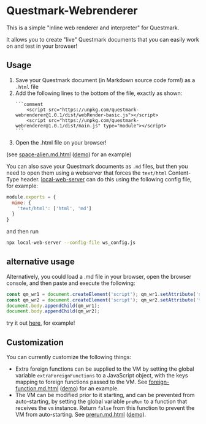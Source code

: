 # Questmark-Webrenderer

This is a simple "inline web renderer and interpreter" for Questmark.

It allows you to create "live" Questmark documents that you can easily work on and test in your browser!

## Usage

1. Save your Questmark document (in Markdown source code form!) as a `.html` file
2. Add the following lines to the bottom of the file, exactly as shown:
    ~~~
    ```comment
        <script src="https://unpkg.com/questmark-webrenderer@1.0.1/dist/webRender-basic.js"></script>
        <script src="https://unpkg.com/questmark-webrenderer@1.0.1/dist/main.js" type="module"></script>
    ```
    ~~~
3. Open the .html file on your browser!

(see [space-alien.md.html](https://github.com/jorisvddonk/questmark-webrenderer/blob/master/examples/space-alien.md.html) ([demo](https://raw.githack.com/jorisvddonk/questmark-webrenderer/main/examples/space-alien.md.html)) for an example)

You can also save your Questmark documents as `.md` files, but then you need to open them using a webserver that forces the `text/html` Content-Type header. [local-web-server](https://github.com/lwsjs/local-web-server) can do this using the following config file, for example:

```js
module.exports = {
  mime: {
    'text/html': ['html', 'md']
  }
}
```

and then run

```bash
npx local-web-server --config-file ws_config.js
```

## alternative usage

Alternatively, you could load a .md file in your browser, open the browser console, and then paste and execute the following:

```javascript
const qm_wr1 = document.createElement('script'); qm_wr1.setAttribute('src', 'https://unpkg.com/questmark-webrenderer@1.0.1/dist/webRender-basic.js');
const qm_wr2 = document.createElement('script'); qm_wr2.setAttribute('type', 'module'); qm_wr2.setAttribute('src', 'https://unpkg.com/questmark-webrenderer@1.0.1/dist/main.js');
document.body.appendChild(qm_wr1);
document.body.appendChild(qm_wr2);
```

try it out [here](https://ghcdn.rawgit.org/jorisvddonk/questmark/master/examples/self-describing.md), for example!

## Customization

You can currently customize the following things:

* Extra foreign functions can be supplied to the VM by setting the global variable `extraForeignFunctions` to a JavaScript object, with the keys mapping to foreign functions passed to the VM. See [foreign-function.md.html](https://github.com/jorisvddonk/questmark-webrenderer/blob/master/examples/foreign-function.md.html) ([demo](https://raw.githack.com/jorisvddonk/questmark-webrenderer/main/examples/foreign-function.md.html)) for an example.
* The VM can be modified prior to it starting, and can be prevented from auto-starting, by setting the global variable `preRun` to a function that receives the `vm` instance. Return `false` from this function to prevent the VM from auto-starting. See [prerun.md.html](https://github.com/jorisvddonk/questmark-webrenderer/blob/master/examples/prerun.md.html) ([demo](https://raw.githack.com/jorisvddonk/questmark-webrenderer/main/examples/prerun.md.html)).

